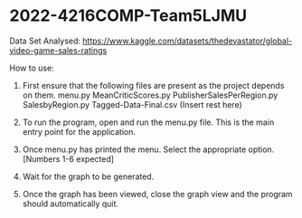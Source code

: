 # 2022-4216COMP-Team5LJMU

Data Set Analysed:  https://www.kaggle.com/datasets/thedevastator/global-video-game-sales-ratings

How to use:

1. First ensure that the following files are present as the project depends on them.
    menu.py
    MeanCriticScores.py
    PublisherSalesPerRegion.py
    SalesbyRegion.py
    Tagged-Data-Final.csv
    (Insert rest here)

2. To run the program, open and run the menu.py file. This is the main entry point for the application.

3. Once menu.py has printed the menu. Select the appropriate option. [Numbers 1-6 expected]

4. Wait for the graph to be generated.

5. Once the graph has been viewed, close the graph view and the program should automatically quit.